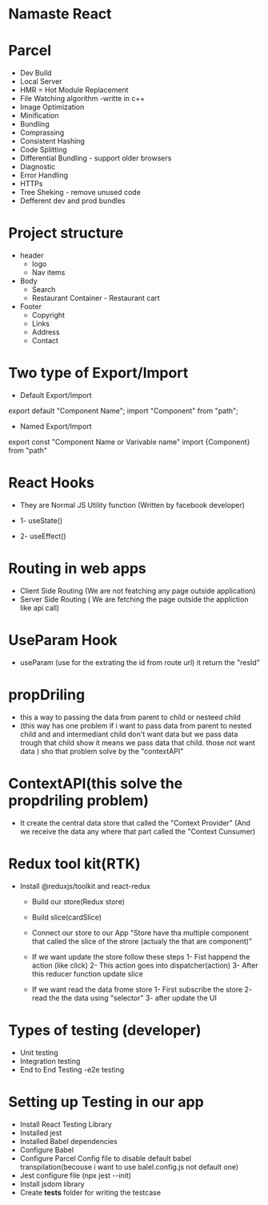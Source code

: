 # Namaste React

# Parcel

- Dev Build
- Local Server
- HMR = Hot Module Replacement
- File Watching algorithm -writte in c++
- Image Optimization
- Minification
- Bundling
- Comprassing
- Consistent Hashing
- Code Splitting
- Differential Bundling - support older browsers
- Diagnostic
- Error Handling
- HTTPs
- Tree Sheking - remove unused code
- Defferent dev and prod bundles

# Project structure

- header
  - logo
  - Nav items
- Body
  - Search
  - Restaurant Container - Restaurant cart
- Footer
  - Copyright
  - Links
  - Address
  - Contact

# Two type of Export/Import

- Default Export/Import

export default "Component Name";
import "Component" from "path";

- Named Export/Import

export const "Component Name or Varivable name"
import {Component} from "path"

# React Hooks

- They are Normal JS Utility function (Written by facebook developer)

- 1- useState()
- 2- useEffect()

# Routing in web apps

- Client Side Routing
  (We are not featching any page outside application)
- Server Side Routing
  ( We are fetching the page outside the appliction like api call)

# UseParam Hook

- useParam (use for the extrating the id from route url) it return the "resId"

# propDriling

- this a way to passing the data from parent to child or nesteed child
- (this way has one problem if i want to pass data from parent to nested child and
  and intermediant child don't want data but we pass data trough that child
  show it means we pass data that child. those not want data )
  sho that problem solve by the "contextAPI"

# ContextAPI(this solve the propdriling problem)

- It create the central data store that called the "Context Provider"
  (And we receive the data any where that part called the "Context Cunsumer)

# Redux tool kit(RTK)

- Install @reduxjs/toolkit and react-redux

  - Build our store(Redux store)
  - Build slice(cardSlice)
  - Connect our store to our App
    "Store have tha multiple component that called the slice of the strore (actualy the that are component)"

  - If we want update the store follow these steps
    1- Fist happend the action (like click)
    2- This action goes into dispatcher(action)
    3- After this reducer function update slice
  - If we want read the data frome store
    1- First subscribe the store
    2- read the the data using "selector"
    3- after update the UI

# Types of testing (developer)
  - Unit testing
  - Integration testing
  - End to End Testing -e2e testing

# Setting up Testing in our app

  - Install React Testing Library
  - Installed jest
  - Installed Babel dependencies
  - Configure Babel
  - Configure Parcel Config file to disable default babel transpilation(becouse i want to use balel.config.js not default one)
  - Jest configure file (npx jest --init)
  - Install jsdom library
  - Create __tests__ folder for writing the testcase

